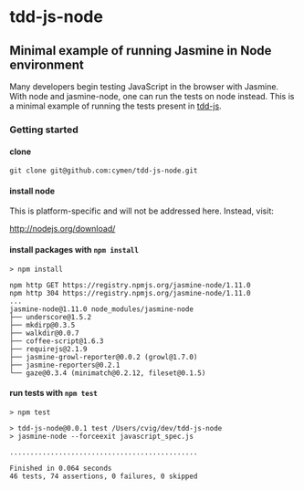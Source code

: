 # tdd-js-node
## Minimal example of running Jasmine in Node environment

Many developers begin testing JavaScript in the browser with Jasmine. With node and
jasmine-node, one can run the tests on node instead. This is a minimal example of
running the tests present in [tdd-js](https://github.com/cymen/tdd-js).

### Getting started

#### clone

    git clone git@github.com:cymen/tdd-js-node.git

#### install node

This is platform-specific and will not be addressed here. Instead, visit:

http://nodejs.org/download/

#### install packages with `npm install`

    > npm install

    npm http GET https://registry.npmjs.org/jasmine-node/1.11.0
    npm http 304 https://registry.npmjs.org/jasmine-node/1.11.0
    ...
    jasmine-node@1.11.0 node_modules/jasmine-node
    ├── underscore@1.5.2
    ├── mkdirp@0.3.5
    ├── walkdir@0.0.7
    ├── coffee-script@1.6.3
    ├── requirejs@2.1.9
    ├── jasmine-growl-reporter@0.0.2 (growl@1.7.0)
    ├── jasmine-reporters@0.2.1
    └── gaze@0.3.4 (minimatch@0.2.12, fileset@0.1.5)

#### run tests with `npm test`

    > npm test

    > tdd-js-node@0.0.1 test /Users/cvig/dev/tdd-js-node
    > jasmine-node --forceexit javascript_spec.js

    ..............................................

    Finished in 0.064 seconds
    46 tests, 74 assertions, 0 failures, 0 skipped
